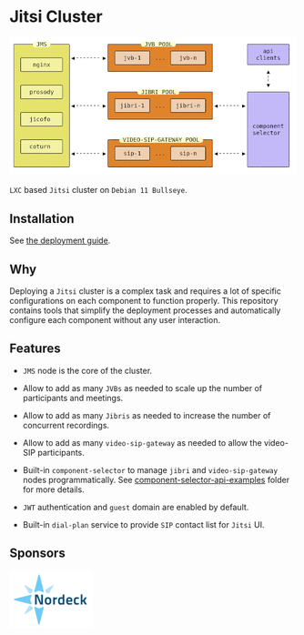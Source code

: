 # Jitsi Cluster

![Jitsi Cluster](/docs/images/jitsi-cluster.png)

`LXC` based `Jitsi` cluster on `Debian 11 Bullseye`.

## Installation

See [the deployment guide](/INSTALL.md).

## Why

Deploying a `Jitsi` cluster is a complex task and requires a lot of specific
configurations on each component to function properly. This repository contains
tools that simplify the deployment processes and automatically configure each
component without any user interaction.

## Features

- `JMS` node is the core of the cluster.

- Allow to add as many `JVBs` as needed to scale up the number of participants
  and meetings.

- Allow to add as many `Jibris` as needed to increase the number of concurrent
  recordings.

- Allow to add as many `video-sip-gateway` as needed to allow the video-SIP
  participants.

- Built-in `component-selector` to manage `jibri` and `video-sip-gateway` nodes
  programmatically. See
  [component-selector-api-examples](/docs/component-selector-api-examples)
  folder for more details.

- `JWT` authentication and `guest` domain are enabled by default.

- Built-in `dial-plan` service to provide `SIP` contact list for `Jitsi` UI.

## Sponsors

[![Nordeck](/docs/images/nordeck.png)](https://nordeck.net/)
